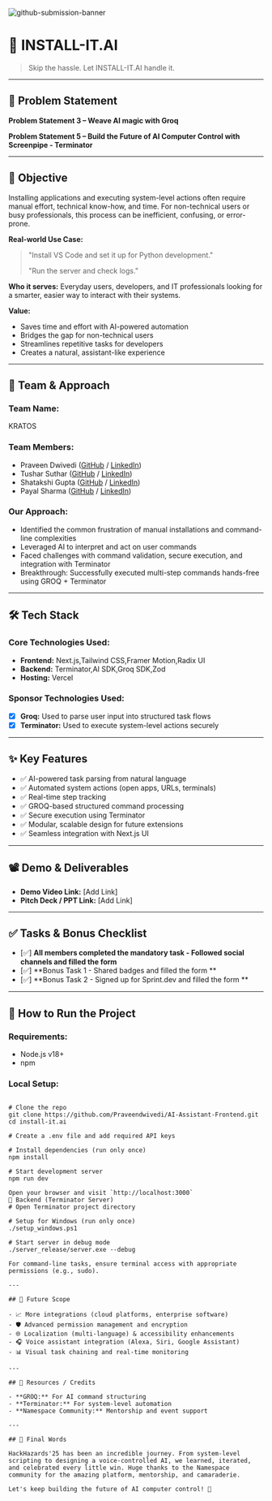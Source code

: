 ![github-submission-banner](https://github.com/user-attachments/assets/a1493b84-e4e2-456e-a791-ce35ee2bcf2f)

# 🚀 INSTALL-IT.AI

> Skip the hassle. Let INSTALL-IT.AI handle it.

---

## 📌 Problem Statement
**Problem Statement 3 – Weave AI magic with Groq**

**Problem Statement 5 – Build the Future of AI Computer Control with Screenpipe - Terminator**

---

## 🎯 Objective

Installing applications and executing system-level actions often require manual effort, technical know-how, and time. For non-technical users or busy professionals, this process can be inefficient, confusing, or error-prone.

**Real-world Use Case:**
> "Install VS Code and set it up for Python development."
>
> "Run the server and check logs."

**Who it serves:** Everyday users, developers, and IT professionals looking for a smarter, easier way to interact with their systems.

**Value:**
- Saves time and effort with AI-powered automation
- Bridges the gap for non-technical users
- Streamlines repetitive tasks for developers
- Creates a natural, assistant-like experience

---

## 🧠 Team & Approach

### Team Name:  
KRATOS

### Team Members:  
- Praveen Dwivedi ([GitHub](https://github.com/Praveendwivedi) / [LinkedIn](https://www.linkedin.com/in/dwivedipraveen/))  
- Tushar Suthar ([GitHub](https://github.com/tusharsuthar1256) / [LinkedIn](https://www.linkedin.com/in/tushar-suthar-469163260/))  
- Shatakshi Gupta ([GitHub](https://github.com/Shatakshi-gupta-ggits) / [LinkedIn](https://www.linkedin.com/in/shatakshi1/))  
- Payal Sharma ([GitHub](https://github.com/payalgit13) / [LinkedIn](https://www.linkedin.com/in/payal-sharma-366748259/))

### Our Approach:
- Identified the common frustration of manual installations and command-line complexities
- Leveraged AI to interpret and act on user commands
- Faced challenges with command validation, secure execution, and integration with Terminator
- Breakthrough: Successfully executed multi-step commands hands-free using GROQ + Terminator

---

## 🛠️ Tech Stack

### Core Technologies Used:
- **Frontend:** Next.js,Tailwind CSS,Framer Motion,Radix UI
- **Backend:** Terminator,AI SDK,Groq SDK,Zod
- **Hosting:** Vercel

### Sponsor Technologies Used:
- [x] **Groq:** Used to parse user input into structured task flows
- [x] **Terminator:** Used to execute system-level actions securely

---

## ✨ Key Features

- ✅ AI-powered task parsing from natural language
- ✅ Automated system actions (open apps, URLs, terminals)
- ✅ Real-time step tracking
- ✅ GROQ-based structured command processing
- ✅ Secure execution using Terminator
- ✅ Modular, scalable design for future extensions
- ✅ Seamless integration with Next.js UI

---

## 📽️ Demo & Deliverables

- **Demo Video Link:** [Add Link]
- **Pitch Deck / PPT Link:** [Add Link]

---

## ✅ Tasks & Bonus Checklist

- [✅] **All members completed the mandatory task - Followed social channels and filled the form**
- [✅] **Bonus Task 1 - Shared badges and filled the form **
- [✅] **Bonus Task 2 - Signed up for Sprint.dev and filled the form **

---

## 🧲 How to Run the Project

### Requirements:
- Node.js v18+
- npm

### Local Setup:

``` Frontend (OpenAI-based UI)
 
# Clone the repo
git clone https://github.com/Praveendwivedi/AI-Assistant-Frontend.git
cd install-it.ai

# Create a .env file and add required API keys

# Install dependencies (run only once)
npm install

# Start development server
npm run dev

Open your browser and visit `http://localhost:3000`
🔹 Backend (Terminator Server)
# Open Terminator project directory

# Setup for Windows (run only once)
./setup_windows.ps1

# Start server in debug mode
./server_release/server.exe --debug

For command-line tasks, ensure terminal access with appropriate permissions (e.g., sudo).

---

## 🧬 Future Scope

- 📈 More integrations (cloud platforms, enterprise software)
- 🛡️ Advanced permission management and encryption
- 🌐 Localization (multi-language) & accessibility enhancements
- 🎧 Voice assistant integration (Alexa, Siri, Google Assistant)
- 📊 Visual task chaining and real-time monitoring

---

## 📌 Resources / Credits

- **GROQ:** For AI command structuring
- **Terminator:** For system-level automation
- **Namespace Community:** Mentorship and event support

---

## 🏁 Final Words

HackHazards'25 has been an incredible journey. From system-level scripting to designing a voice-controlled AI, we learned, iterated, and celebrated every little win. Huge thanks to the Namespace community for the amazing platform, mentorship, and camaraderie.

Let's keep building the future of AI computer control! 🤖

